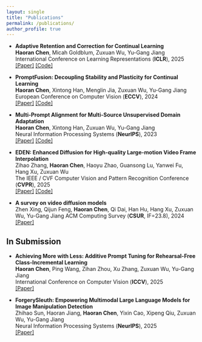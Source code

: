 ```yaml
---
layout: single
title: "Publications"
permalink: /publications/
author_profile: true
---
```


- **Adaptive Retention and Correction for Continual Learning**  
  **Haoran Chen**, Micah Goldblum, Zuxuan Wu, Yu-Gang Jiang  
  International Conference on Learning Representations (**ICLR**), 2025  
  [\[Paper\]](https://arxiv.org/abs/2405.14318v4) [\[Code\]](https://github.com/HaoranChen/Adaptive-Retention-and-Correction-for-Continual-Learning)



- **PromptFusion: Decoupling Stability and Plasticity for Continual Learning**  
  **Haoran Chen**, Xintong Han, Menglin Jia, Zuxuan Wu, Yu-Gang Jiang  
  European Conference on Computer Vision (**ECCV**), 2024  
  [\[Paper\]](https://arxiv.org/abs/2303.07223) [\[Code\]](https://github.com/haoranchen/promptfusion)



- **Multi-Prompt Alignment for Multi-Source Unsupervised Domain Adaptation**  
  **Haoran Chen**, Xintong Han, Zuxuan Wu, Yu-Gang Jiang  
  Neural Information Processing Systems (**NeurIPS**), 2023  
  [\[Paper\]](https://arxiv.org/abs/2209.15210) [\[Code\]](https://github.com/HaoranChen/Multi-Prompt-Alignment-for-MSUDA)



- **EDEN: Enhanced Diffusion for High-quality Large-motion Video Frame Interpolation**  
  Zihao Zhang, **Haoran Chen**, Haoyu Zhao, Guansong Lu, Yanwei Fu, Hang Xu, Zuxuan Wu  
  The IEEE / CVF Computer Vision and Pattern Recognition Conference (**CVPR**), 2025  
  [\[Paper\]](https://arxiv.org/abs/2503.15831) [\[Code\]](https://github.com/bbldCVer/EDEN)



- **A survey on video diffusion models**  
  Zhen Xing, Qijun Feng, **Haoran Chen**, Qi Dai, Han Hu, Hang Xu, Zuxuan Wu, Yu-Gang Jiang
  ACM Computing Survey (**CSUR**, IF=23.8), 2024  
  [\[Paper\]](https://arxiv.org/abs/2310.10647)

## In Submission

- **Achieving More with Less: Additive Prompt Tuning for Rehearsal-Free Class-Incremental Learning**  
  **Haoran Chen**, Ping Wang, Zihan Zhou, Xu Zhang, Zuxuan Wu, Yu-Gang Jiang  
  International Conference on Computer Vision (**ICCV**), 2025   
  [\[Paper\]](https://arxiv.org/abs/2503.07979)


- **ForgerySleuth: Empowering Multimodal Large Language Models for Image Manipulation Detection**  
  Zhihao Sun, Haoran Jiang, **Haoran Chen**, Yixin Cao, Xipeng Qiu, Zuxuan Wu, Yu-Gang Jiang  
  Neural Information Processing Systems (**NeurIPS**), 2025  
  [\[Paper\]](https://arxiv.org/abs/2411.19466)
